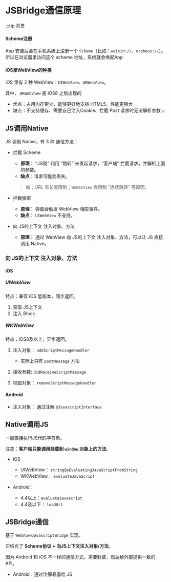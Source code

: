 # JSBridge通信原理

:::tip
背景
#### Scheme注册
App 安装后会在手机系统上注册一个 `Scheme`（比如：`weixin://`、`orpheus://`）。所以在浏览器里访问这个 scheme 地址，系统就会唤起App

#### iOS里WebView的种类
iOS 里有 2 种 WebView：`UIWebView`、`WKWebView`。

其中， `WKWebView` 是 iOS8 之后出现的
 - 优点：占用内存更少，能够更好地支持 HTML5，性能更强大
 - 缺点：不支持缓存、需要自己注入Cookie、拦截 Post 请求时无法解析参数
:::



## JS调用Native
JS 调用 Native，有 3 种 通信方法：
 - 拦截 Scheme
    - **原理：** “JS侧” 利用 “跳转” 来发起请求，“客户端” 拦截请求，并解析上面的参数。
    - **缺点**：请求可能会丢失。
    > 如：URL 有长度限制；`WKWebView` 会限制 “连续跳转” 等原因。

 - 拦截弹窗
    - **原理：** 弹窗会触发 WebView 相应事件。
    - **缺点：** `UIWebView` 不支持。
 - 向 JS的上下文 注入对象、方法
    - **原理：** 通过 WebView 向 JS的上下文 注入对象、方法，可以让 JS 直接调用 Native。

### 向 JS的上下文 注入对象、方法
#### iOS
##### UIWebView
特点：兼容 iOS 低版本，同步返回。

 1. 获取 JS上下文
 2. 注入 Block

##### WKWebView
特点：iOS8及以上，异步返回。

 1. 注入对象： `addScriptMessageHandler`
    - 实际上只有 `postMessage` 方法
 
 2. 接收参数: `didReceiveScriptMessage`

 3. 销毁对象： `removeScriptMessageHandler`


#### Android
 - 注入对象： 通过注解 `@JavascriptInterface`

## Native调用JS
一般直接执行JS代码字符串。

注意：**客户端只能调用挂载到 `window` 对象上的方法**。


 - iOS
    - UIWebView： `stringByEvaluatingJavaScriptFromString`
    - WKWebView： `evaluateJavaScript`

 - Android：
    - 4.4以上：`evaluateJavascript`
    - 4.4及以下： `loadUrl`

## JSBridge通信
基于 `WebViewJavascriptBridge` 实现。

它结合了 **Scheme协议 + 向JS上下文注入对象/方法**。

因为 Android 和 iOS 不一样的通信方式，需要封装，然后给外部提供一致的 API。

 - Android：通过注解暴露给 JS

<!-- 
### 基础API
 - callHandler(name, params, callback)

 - hasHandler(name)

 - registerHandler(name) -->